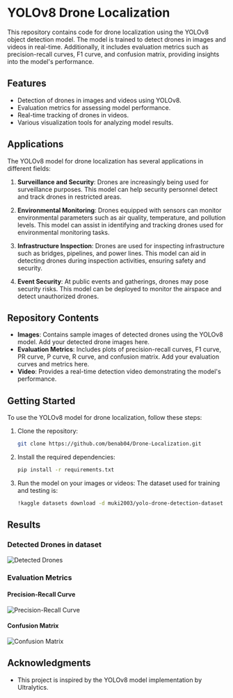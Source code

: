 # YOLOv8 Drone Localization

This repository contains code for drone localization using the YOLOv8 object detection model. The model is trained to detect drones in images and videos in real-time. Additionally, it includes evaluation metrics such as precision-recall curves, F1 curve, and confusion matrix, providing insights into the model's performance.

## Features

- Detection of drones in images and videos using YOLOv8.
- Evaluation metrics for assessing model performance.
- Real-time tracking of drones in videos.
- Various visualization tools for analyzing model results.

## Applications

The YOLOv8 model for drone localization has several applications in different fields:

1. **Surveillance and Security**: Drones are increasingly being used for surveillance purposes. This model can help security personnel detect and track drones in restricted areas.

2. **Environmental Monitoring**: Drones equipped with sensors can monitor environmental parameters such as air quality, temperature, and pollution levels. This model can assist in identifying and tracking drones used for environmental monitoring tasks.

3. **Infrastructure Inspection**: Drones are used for inspecting infrastructure such as bridges, pipelines, and power lines. This model can aid in detecting drones during inspection activities, ensuring safety and security.

4. **Event Security**: At public events and gatherings, drones may pose security risks. This model can be deployed to monitor the airspace and detect unauthorized drones.

## Repository Contents

- **Images**: Contains sample images of detected drones using the YOLOv8 model. Add your detected drone images here.
- **Evaluation Metrics**: Includes plots of precision-recall curves, F1 curve, PR curve, P curve, R curve, and confusion matrix. Add your evaluation curves and metrics here.
- **Video**: Provides a real-time detection video demonstrating the model's performance.

## Getting Started

To use the YOLOv8 model for drone localization, follow these steps:

1. Clone the repository:

    ```bash
    git clone https://github.com/benab04/Drone-Localization.git
    ```

2. Install the required dependencies:

    ```bash
    pip install -r requirements.txt
    ```

3. Run the model on your images or videos:
   The dataset used for training and testing is:
    ```bash
    !kaggle datasets download -d muki2003/yolo-drone-detection-dataset
    ```

## Results

### Detected Drones in dataset

![Detected Drones](images/detected_drones.jpg)

### Evaluation Metrics



#### Precision-Recall Curve

![Precision-Recall Curve](evaluation_metrics/pr_curve.png)

#### Confusion Matrix

![Confusion Matrix](evaluation_metrics/confusion_matrix.png)


## Acknowledgments

- This project is inspired by the YOLOv8 model implementation by Ultralytics.

